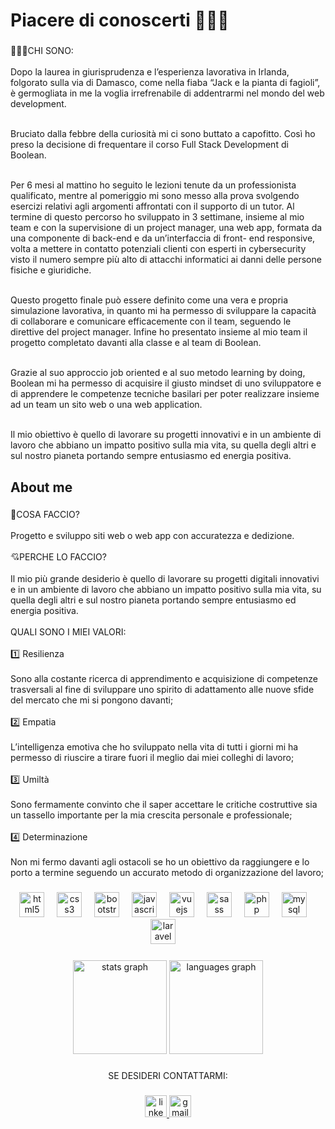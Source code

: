 <h1 align="left">Piacere di conoscerti 🤝🏻🤗</h1>

###

<p align="left">🧑🏻‍💻CHI SONO:<br><br>Dopo la laurea in giurisprudenza e  l’esperienza lavorativa in Irlanda, folgorato sulla via di Damasco, come nella fiaba “Jack e la pianta di fagioli”, è germogliata in me la voglia irrefrenabile di addentrarmi nel mondo del web development. <br><br>

Bruciato dalla febbre della curiosità mi ci sono buttato a capofitto. Così ho preso la decisione di frequentare il corso Full Stack Development di Boolean.<br><br>

Per 6 mesi al mattino ho seguito le lezioni tenute da un professionista qualificato, mentre al pomeriggio mi sono messo alla prova svolgendo esercizi relativi agli argomenti affrontati con il supporto di un tutor. Al termine di questo percorso ho sviluppato in 3 settimane, insieme al mio team e con la supervisione di un project manager, una web app, formata da una componente di back-end e da un’interfaccia di front- end responsive, volta a mettere in contatto potenziali clienti con esperti in cybersecurity visto il numero sempre più alto di attacchi informatici ai danni delle persone fisiche e giuridiche.<br><br>

Questo progetto finale può essere definito come una vera e propria simulazione lavorativa, in quanto mi ha permesso di sviluppare la capacità di collaborare e comunicare efficacemente con il team, seguendo le direttive del project manager. Infine ho presentato insieme al mio team il progetto completato davanti alla classe e al team di Boolean.<br><br>

Grazie al suo approccio job oriented e al suo metodo learning by doing, Boolean mi ha permesso di acquisire il giusto mindset di uno sviluppatore e di apprendere le competenze tecniche basilari per poter realizzare insieme ad un team un sito web o una web application.<br><br>

Il mio obiettivo è quello di lavorare su progetti innovativi e in un ambiente di lavoro che abbiano un impatto positivo sulla mia vita, su quella degli altri e sul nostro pianeta portando sempre entusiasmo ed energia positiva.
</p>

###

<h2 align="left">About me</h2>

###

<p align="left">🎯COSA FACCIO?<br><br>Progetto e sviluppo siti web o web app con accuratezza e dedizione.<br><br>💘PERCHE LO FACCIO?<br><br>Il mio più grande desiderio è quello di lavorare su progetti digitali innovativi e in un ambiente di lavoro che abbiano un impatto positivo sulla mia vita, su quella degli altri e sul nostro pianeta portando sempre entusiasmo ed energia positiva. <br><br>QUALI  SONO I MIEI VALORI:<br><br>1️⃣ Resilienza<br><br>Sono alla costante ricerca di apprendimento e acquisizione di competenze trasversali al fine di  sviluppare uno spirito di adattamento alle nuove sfide del mercato che mi si pongono davanti;<br><br>2️⃣ Empatia<br><br>L’intelligenza emotiva che ho sviluppato nella vita di tutti i giorni mi ha permesso di riuscire a tirare fuori il meglio dai miei colleghi di lavoro;<br><br>3️⃣ Umiltà<br><br>Sono fermamente convinto che il saper accettare le critiche costruttive sia un tassello importante per la mia crescita personale e professionale;<br><br>4️⃣ Determinazione<br><br>Non mi fermo davanti agli ostacoli se ho un obiettivo da raggiungere e lo porto a termine seguendo un accurato metodo di organizzazione del lavoro;</p>

###

<div align="center">
  <img src="https://cdn.jsdelivr.net/gh/devicons/devicon/icons/html5/html5-original.svg" height="40" alt="html5 logo"  />
  <img width="12" />
  <img src="https://cdn.jsdelivr.net/gh/devicons/devicon/icons/css3/css3-original.svg" height="40" alt="css3 logo"  />
  <img width="12" />
  <img src="https://cdn.jsdelivr.net/gh/devicons/devicon/icons/bootstrap/bootstrap-original.svg" height="40" alt="bootstrap logo"  />
  <img width="12" />
  <img src="https://cdn.jsdelivr.net/gh/devicons/devicon/icons/javascript/javascript-original.svg" height="40" alt="javascript logo"  />
  <img width="12" />
  <img src="https://cdn.jsdelivr.net/gh/devicons/devicon/icons/vuejs/vuejs-original.svg" height="40" alt="vuejs logo"  />
  <img width="12" />
  <img src="https://cdn.jsdelivr.net/gh/devicons/devicon/icons/sass/sass-original.svg" height="40" alt="sass logo"  />
  <img width="12" />
  <img src="https://cdn.jsdelivr.net/gh/devicons/devicon/icons/php/php-original.svg" height="40" alt="php logo"  />
  <img width="12" />
  <img src="https://cdn.jsdelivr.net/gh/devicons/devicon/icons/mysql/mysql-original.svg" height="40" alt="mysql logo"  />
  <img width="12" />
  <img src="https://cdn.jsdelivr.net/gh/devicons/devicon/icons/laravel/laravel-plain.svg" height="40" alt="laravel logo"  />
  <img width="12" />
</div>

###

<div align="center">
  <img src="https://github-readme-stats.vercel.app/api?username=alessandrostorchi92&hide_title=false&hide_rank=false&show_icons=true&include_all_commits=true&count_private=true&disable_animations=false&theme=dracula&locale=en&hide_border=false&order=1" height="150" alt="stats graph"  />
  <img src="https://github-readme-stats.vercel.app/api/top-langs?username=alessandrostorchi92&locale=en&hide_title=false&layout=compact&card_width=320&langs_count=5&theme=dracula&hide_border=false&order=2" height="150" alt="languages graph"  />
</div>

###

<p align="center">SE DESIDERI CONTATTARMI:</p>

###

<div align="center">
   <a href="https://www.linkedin.com/in/allestorchi/" target="_blank">
    <img src="https://img.shields.io/static/v1?message=LinkedIn&logo=linkedin&label=&color=0077B5&logoColor=white&labelColor=&style=for-the-badge" height="35" alt="linkedin logo"  />
  </a>
   <a href="https://mail.google.com/mail/u/0/?fs=1&to=storchi.alle@gmail.com&tf=cm" target="_blank">
    <img src="https://img.shields.io/static/v1?message=Gmail&logo=gmail&label=&color=D14836&logoColor=white&labelColor=&style=for-the-badge" height="35" alt="gmail logo"  />
  </a>
</div>

###

